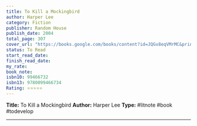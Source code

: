 ```yaml
---
title: To Kill a Mockingbird
author: Harper Lee
category: Fiction
publisher: Random House
publish_date: 2004
total_page: 307
cover_url: "https://books.google.com/books/content?id=JQGv8eqVMrMC&printsec=frontcover&img=1&zoom=1&source=gbs_api"
status: To Read
start_read_date: 
finish_read_date: 
my_rate: 
book_note: 
isbn10: 99466732
isbn13: 9780099466734
Rating: ⭐⭐⭐⭐⭐
---
```

**Title:** To Kill a Mockingbird
**Author:** Harper Lee
**Type:** #litnote #book #todevelop 

---